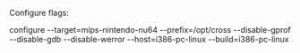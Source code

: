 Configure flags:

configure --target=mips-nintendo-nu64 --prefix=/opt/cross --disable-gprof --disable-gdb --disable-werror --host=i386-pc-linux --build=i386-pc-linux
